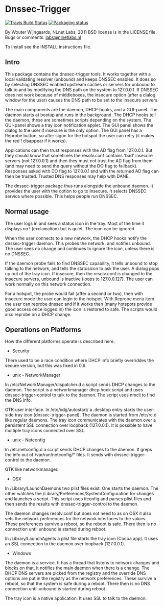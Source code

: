 # Dnssec-Trigger

[![Travis Build Status](https://travis-ci.com/NLnetLabs/dnssec-trigger.svg?branch=master)](https://travis-ci.com/NLnetLabs/dnssec-trigger)
[![Packaging status](https://repology.org/badge/tiny-repos/dnssec-trigger.svg)](https://repology.org/project/dnssec-trigger/versions)

By Wouter Wijngaards, NLnet Labs, 2011
BSD license is in the LICENSE file.
Bugs or comments: labs@nlnetlabs.nl

To install see the INSTALL instructions file.

## Intro

This package contains the dnssec-trigger tools.  It works together with
a local validating resolver (unbound) and keeps DNSSEC enabled.  It does
so by selecting DNSSEC enabled upstream caches or servers for unbound
to talk to and by modifying the DNS path on the system to 127.0.0.1.
If DNSSEC does not work because of middleboxes, the insecure option
(after a dialog window for the user) causes the DNS path to be set to
the insecure servers.

The main components are the daemon, DHCP-hooks, and a GUI-panel.
The daemon starts at bootup and runs in the background.  The DHCP hooks
tell the daemon, these are sometimes scripts depending on the system.
The GUI-panel shows a tray icon notification applet.  The GUI panel shows
the dialog to the user if insecure is the only option.  The GUI panel
has a Reprobe button, so after sigon for the hotspot the user can retry
(it makes the red ! disappear if it works).

Applications can then trust responses with the AD flag from 127.0.0.1.
But they should know that sometimes the resolv.conf contains 'bad'
insecure servers (not 127.0.0.1) and then they must not trust the AD
flag from them (and may need to send the query without the DO flag
to fallback).  Responses asked with DO flag to 127.0.0.1 and with the
returned AD flag can then be trusted.  Trusted DNS responses may help
with DANE.

The dnssec-trigger package thus runs alongside the unbound daemon.  It
provides the user with the option to go to Insecure.  It selects DNSSEC
service where possible.  This helps people run DNSSEC.

## Normal usage

The user logs in and sees a status icon in the tray.  Most of the time
it displays no ! (exclamation) but is quiet.  The icon can be ignored.

When the user connects to a new network, the DHCP hooks notify the
dnssec-trigger daemon.  This probes the network, and notifies unbound.
The user sees no change and continues to ignore the icon, unless there
is no DNSSEC.

If the daemon probe fails to find DNSSEC capability, it tells unbound
to stop talking to the network, and tells the statusicon to ask the user.
A dialog pops up out of the tray icon.  If insecure, then the resolv.conf
is changed to the insecure servers, unbound is inactive (loops to
127.0.0.127).  The user can work normally on this network connection.

For a hotspot, the probe would fail (after a second or two), then with
insecure mode the user can login to the hotspot.  With Reprobe menu
item the user can reprobe dnssec and if it works then (many hotspots
provide good access once logged in) the icon is restored to safe.  The
scripts would also reprobe on a DHCP change.


## Operations on Platforms

How the different platforms operate is described here.

* Security

There used to be a race condition where DHCP info briefly overriddes
the secure version, but this was fixed in 0.6.

* unix - NetworkManager

In /etc/NetworkManager/dispatcher.d a script sends DHCP changes to
the daemon.  The script is a networkmanager dhcp hook script and uses
dnssec-trigger-control to talk to the daemon.  The script uses nmcli
to find the DNS info.

GTK user interface.  In /etc/xdg/autostart/ a .desktop entry starts
the user-side tray icon (dnssec-trigger-panel).  The daemon is started
from /etc/rc.d like regular daemons.  The tray icon communicates with
the daemon over a persistent SSL connection over loopback (127.0.0.1).
It is possible to have multiple tray icons connected over SSL.

* unix - Netconfig

In /etc/netconfig.d a script sends DHCP changes to the daemon.  It greps
the info out of /var/run/netconfig/* files.  It sends with
dnssec-trigger-control to the daemon.

GTK like networkmanager.

* OSX

In /Library/LaunchDaemons two plist files exist.  One starts the daemon.
The other watches the /Library/Preferences/SystemConfiguration for changes
and launches a script.  This script uses ifconfig and parses plist files
and then sends the results with dnssec-trigger-control to the daemon.

The daemon changes resolv.conf but does not need to as on OSX it also
sets the network preferences for the network interfaces to the values.
These preferences survive a reboot, so the reboot is safe. There then
is no connection until unbound is started during reboot.

In /Library/LaunchAgents a plist file starts the tray icon (Cocoa app).
It uses an SSL connection to the daemon over loopback (127.0.0.1).

* Windows

The daemon is a service.  It has a thread that listens to network changes
and blocks on that, it notifies the main daemon when there is a change.
The DHCP DNS servers are picked from the registry and the override DNS
options are put in the registry as the network preferences.  These survive
a reboot, so that the system is safe during a reboot.  There then is no
DNS connection until unbound is started during reboot.

The tray icon is a native application.  It uses SSL to talk to the daemon.

